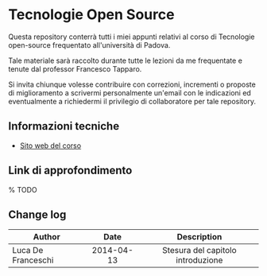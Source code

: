 Tecnologie Open Source
======================

Questa repository conterrà tutti i miei appunti relativi al corso di Tecnologie open-source frequentato all'università di Padova.

Tale materiale sarà raccolto durante tutte le lezioni da me frequentate e tenute dal professor Francesco Tapparo.

Si invita chiunque volesse contribuire con correzioni, incrementi o proposte di miglioramento a scrivermi personalmente un'email con le indicazioni ed eventualmente a richiedermi il privilegio di collaboratore per tale repository.

Informazioni tecniche
---------------------

* [Sito web del corso](https://www.google.com)


Link di approfondimento
-----------------------

% TODO

Change log
----------

| Author              | Date           | Description  |
| -------------       |:-------------: | :-----:|
| Luca De Franceschi  | 2014-04-13     | Stesura del capitolo introduzione |
